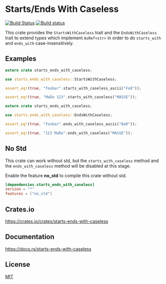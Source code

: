 Starts/Ends With Caseless
====================

[![Build Status](https://travis-ci.org/magiclen/starts-ends-with-caseless.svg?branch=master)](https://travis-ci.org/magiclen/starts-ends-with-caseless)
[![Build status](https://ci.appveyor.com/api/projects/status/0yh87l4emfadyc23/branch/master?svg=true)](https://ci.appveyor.com/project/magiclen/starts-ends-with-caseless/branch/master)

This crate provides the `StartsWithCaseless` trait and the `EndsWithCaseless` trait to extend types which implement `AsRef<str>` in order to do `starts_with` and `ends_with` case-insensitively.

## Examples

```rust
extern crate starts_ends_with_caseless;

use starts_ends_with_caseless::StartsWithCaseless;

assert_eq!(true, "foobar".starts_with_caseless_ascii("FoO"));

assert_eq!(true, "Maße 123".starts_with_caseless("MASSE"));
```

```rust
extern crate starts_ends_with_caseless;

use starts_ends_with_caseless::EndsWithCaseless;

assert_eq!(true, "foobar".ends_with_caseless_ascii("BaR"));

assert_eq!(true, "123 Maße".ends_with_caseless("MASSE"));
```

## No Std

This crate can work without std, but the `starts_with_caseless` method and the `ends_with_caseless` method will be disabled at this stage.

Enable the feature **no_std** to compile this crate without std.

```toml
[dependencies.starts_ends_with_caseless]
version = "*"
features = ["no_std"]
```

## Crates.io

https://crates.io/crates/starts-ends-with-caseless

## Documentation

https://docs.rs/starts-ends-with-caseless

## License

[MIT](LICENSE)
